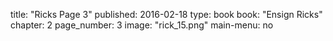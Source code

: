 title: "Ricks Page 3"
published: 2016-02-18
type: book
book: "Ensign Ricks"
chapter: 2
page_number: 3
image: "rick_15.png"
main-menu: no
